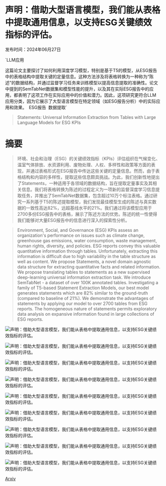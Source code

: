 # 声明：借助大型语言模型，我们能从表格中提取通用信息，以支持ESG关键绩效指标的评估。

发布时间：2024年06月27日

`LLM应用

这篇论文主要探讨了如何利用深度学习模型，特别是基于T5的模型，从ESG报告中的表格结构中提取关键的定量信息。这种方法涉及将表格转换为一种称为“陈述”的数据结构，并通过监督学习任务来训练模型以提高信息提取的准确性。论文中提到的SemTabNet数据集和模型性能的提升，以及其在实际ESG报告中的应用，都表明了这项工作在实际应用中的价值和潜力。因此，这项研究更符合LLM应用分类，因为它展示了大型语言模型在特定领域（如ESG报告分析）中的实际应用和效果。` `ESG报告` `数据提取`

> Statements: Universal Information Extraction from Tables with Large Language Models for ESG KPIs

# 摘要

> 环境、社会和治理（ESG）的关键绩效指标（KPIs）评估组织在气候变化、温室气体排放、水资源利用、废物处理、人权、多样性和政策等方面的表现，并通过表格形式在ESG报告中传达这些关键的定量信息。然而，由于表格结构和内容的多样性，提取这些信息颇具挑战。为此，我们创新性地提出了Statements，一种适用于各领域的数据结构，旨在提取定量事实及其相关信息。我们将表格转换为陈述的过程定义为一项新的监督深度学习信息提取任务，并推出了SemTabNet数据集，包含超过10万个标注表格。通过研究一系列基于T5的陈述提取模型，我们发现最佳模型生成的陈述与真实数据的一致性高达82%，远超基线水平的21%。我们通过将该模型应用于2700多份ESG报告中的表格，展示了陈述方法的优势。陈述的统一性使得我们能够对大量ESG报告中的信息进行深入的探索性分析。

> Environment, Social, and Governance (ESG) KPIs assess an organization's performance on issues such as climate change, greenhouse gas emissions, water consumption, waste management, human rights, diversity, and policies. ESG reports convey this valuable quantitative information through tables. Unfortunately, extracting this information is difficult due to high variability in the table structure as well as content. We propose Statements, a novel domain agnostic data structure for extracting quantitative facts and related information. We propose translating tables to statements as a new supervised deep-learning universal information extraction task. We introduce SemTabNet - a dataset of over 100K annotated tables. Investigating a family of T5-based Statement Extraction Models, our best model generates statements which are 82% similar to the ground-truth (compared to baseline of 21%). We demonstrate the advantages of statements by applying our model to over 2700 tables from ESG reports. The homogeneous nature of statements permits exploratory data analysis on expansive information found in large collections of ESG reports.

![声明：借助大型语言模型，我们能从表格中提取通用信息，以支持ESG关键绩效指标的评估。](../../../paper_images/2406.19102/statement_knowledge_model_vertical.png)

![声明：借助大型语言模型，我们能从表格中提取通用信息，以支持ESG关键绩效指标的评估。](../../../paper_images/2406.19102/text_table_to_statements.png)

![声明：借助大型语言模型，我们能从表格中提取通用信息，以支持ESG关键绩效指标的评估。](../../../paper_images/2406.19102/model_input_output.png)

![声明：借助大型语言模型，我们能从表格中提取通用信息，以支持ESG关键绩效指标的评估。](../../../paper_images/2406.19102/counts_env.png)

![声明：借助大型语言模型，我们能从表格中提取通用信息，以支持ESG关键绩效指标的评估。](../../../paper_images/2406.19102/counts_social.png)

![声明：借助大型语言模型，我们能从表格中提取通用信息，以支持ESG关键绩效指标的评估。](../../../paper_images/2406.19102/counts_gov.png)

![声明：借助大型语言模型，我们能从表格中提取通用信息，以支持ESG关键绩效指标的评估。](../../../paper_images/2406.19102/box-scope1.png)

![声明：借助大型语言模型，我们能从表格中提取通用信息，以支持ESG关键绩效指标的评估。](../../../paper_images/2406.19102/box-scope2.png)

![声明：借助大型语言模型，我们能从表格中提取通用信息，以支持ESG关键绩效指标的评估。](../../../paper_images/2406.19102/complex_table_relationships.png)

[Arxiv](https://arxiv.org/abs/2406.19102)